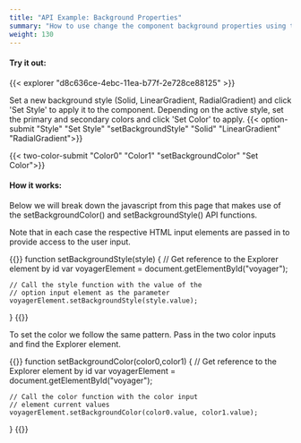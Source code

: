 ```yaml
---
title: "API Example: Background Properties"
summary: "How to use change the component background properties using the API"
weight: 130
---
```


#### Try it out:

{{< explorer "d8c636ce-4ebc-11ea-b77f-2e728ce88125" >}}  <br>
  
Set a new background style (Solid, LinearGradient, RadialGradient) and click 'Set Style' to apply it to the component.
Depending on the active style, set the primary and secondary colors and click 'Set Color' to apply.
{{< option-submit "Style" "Set Style" "setBackgroundStyle" "Solid" "LinearGradient" "RadialGradient">}}

{{< two-color-submit "Color0" "Color1" "setBackgroundColor" "Set Color">}}

#### How it works:
Below we will break down the javascript from this page that makes use of the setBackgroundColor() and setBackgroundStyle() API functions.

Note that in each case the respective HTML input elements are passed in to provide access to the user input.

{{<highlight js>}}
function setBackgroundStyle(style) {
	// Get reference to the Explorer element by id
	var voyagerElement = document.getElementById("voyager");
	
	// Call the style function with the value of the 
	// option input element as the parameter
	voyagerElement.setBackgroundStyle(style.value);
}
{{</highlight>}}

To set the color we follow the same pattern. Pass in the two color inputs and find the Explorer element.  

{{<highlight js>}}
function setBackgroundColor(color0,color1) {
	// Get reference to the Explorer element by id
	var voyagerElement = document.getElementById("voyager");
	
	// Call the color function with the color input
	// element current values
	voyagerElement.setBackgroundColor(color0.value, color1.value);
}
{{</highlight>}}
